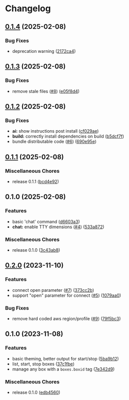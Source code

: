 # Changelog

## [0.1.4](https://github.com/dwmkerr/terminal-ai/compare/v0.1.3...v0.1.4) (2025-02-08)


### Bug Fixes

* deprecation warning ([2172ca4](https://github.com/dwmkerr/terminal-ai/commit/2172ca4bb1720f14560fd0f57000e671acbe046a))

## [0.1.3](https://github.com/dwmkerr/terminal-ai/compare/v0.1.2...v0.1.3) (2025-02-08)


### Bug Fixes

* remove stale files ([#8](https://github.com/dwmkerr/terminal-ai/issues/8)) ([e05f8d4](https://github.com/dwmkerr/terminal-ai/commit/e05f8d453a048bff186759e8a96d1dffc7aee4b8))

## [0.1.2](https://github.com/dwmkerr/terminal-ai/compare/v0.1.1...v0.1.2) (2025-02-08)


### Bug Fixes

* **ai:** show instructions post install ([cf029ae](https://github.com/dwmkerr/terminal-ai/commit/cf029aecec0112f94823f7e7e5ec1829a9ddc5ee))
* **build:** correctly install dependencies on build ([b5dcf7f](https://github.com/dwmkerr/terminal-ai/commit/b5dcf7f11b15aaff44c3ac8ce587069dea244c4b))
* bundle distributable code ([#6](https://github.com/dwmkerr/terminal-ai/issues/6)) ([690e95e](https://github.com/dwmkerr/terminal-ai/commit/690e95e370679ad08148b245d1cc75d48c9907c6))

## [0.1.1](https://github.com/dwmkerr/terminal-ai/compare/v0.1.0...v0.1.1) (2025-02-08)


### Miscellaneous Chores

* release 0.1.1 ([bcd4e92](https://github.com/dwmkerr/terminal-ai/commit/bcd4e9269c5f2aed602c2f34d0b0b87f99c4be16))

## 0.1.0 (2025-02-08)


### Features

* basic 'chat' command ([d6603a3](https://github.com/dwmkerr/terminal-ai/commit/d6603a3e29fc229163005c38320d03dc98e03a50))
* **chat:** enable TTY dimensions ([#4](https://github.com/dwmkerr/terminal-ai/issues/4)) ([533a872](https://github.com/dwmkerr/terminal-ai/commit/533a872253d842b06b14f2a4eba4e44dd95ad533))


### Miscellaneous Chores

* release 0.1.0 ([3c43ab8](https://github.com/dwmkerr/terminal-ai/commit/3c43ab879cb73a7356fe1da898571d07e39825e3))

## [0.2.0](https://github.com/dwmkerr/boxes/compare/v0.1.0...v0.2.0) (2023-11-10)


### Features

* connect open parameter ([#7](https://github.com/dwmkerr/boxes/issues/7)) ([373cc2b](https://github.com/dwmkerr/boxes/commit/373cc2b4762289b927671108cfa69e83a98caf45))
* support "open" parameter for connect ([#5](https://github.com/dwmkerr/boxes/issues/5)) ([1079aa0](https://github.com/dwmkerr/boxes/commit/1079aa02b6012c7415ce502225fb3a4841f04a98))


### Bug Fixes

* remove hard coded aws region/profile ([#9](https://github.com/dwmkerr/boxes/issues/9)) ([79f5bc3](https://github.com/dwmkerr/boxes/commit/79f5bc3e23c2ac3489f7684f7d690e27e93cfef5))

## 0.1.0 (2023-11-08)


### Features

* basic theming, better output for start/stop ([5ba9b12](https://github.com/dwmkerr/boxes/commit/5ba9b1264b149dd4fa539ff462b3f8bef78c0fda))
* list, start, stop boxes ([37c1fbe](https://github.com/dwmkerr/boxes/commit/37c1fbed7e43114fabf5c3343d5a2ac73084e7ec))
* manage any box with a `boxes.boxid` tag ([7e342d9](https://github.com/dwmkerr/boxes/commit/7e342d91e11d8e561a1da840314a96f90fb452b0))


### Miscellaneous Chores

* release 0.1.0 ([edb4560](https://github.com/dwmkerr/boxes/commit/edb4560daf7409c85f3ed519eb6abbf08899857a))
